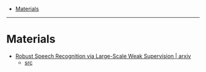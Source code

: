 - [Materials](#materials)

-----

# Materials

* [Robust Speech Recognition via Large-Scale Weak Supervision | arxiv](https://arxiv.org/abs/2212.04356)
  * [src](https://github.com/openai/whisper) 
